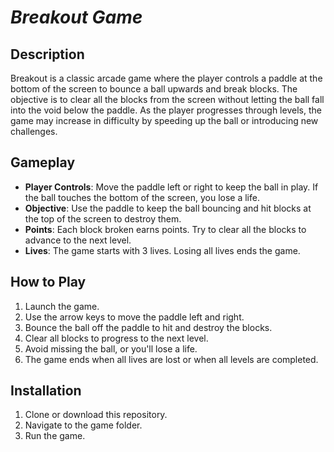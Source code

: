 # ___Breakout Game___

## Description
Breakout is a classic arcade game where the player controls a paddle at the bottom of the screen to bounce a ball upwards and break blocks. The objective is to clear all the blocks from the screen without letting the ball fall into the void below the paddle. As the player progresses through levels, the game may increase in difficulty by speeding up the ball or introducing new challenges.

## Gameplay
- **Player Controls**: Move the paddle left or right to keep the ball in play. If the ball touches the bottom of the screen, you lose a life.
- **Objective**: Use the paddle to keep the ball bouncing and hit blocks at the top of the screen to destroy them.
- **Points**: Each block broken earns points. Try to clear all the blocks to advance to the next level.
- **Lives**: The game starts with 3 lives. Losing all lives ends the game.

## How to Play
1. Launch the game.
2. Use the arrow keys to move the paddle left and right.
3. Bounce the ball off the paddle to hit and destroy the blocks.
4. Clear all blocks to progress to the next level.
5. Avoid missing the ball, or you'll lose a life.
6. The game ends when all lives are lost or when all levels are completed.

## Installation
1. Clone or download this repository.
2. Navigate to the game folder.
3. Run the game.

